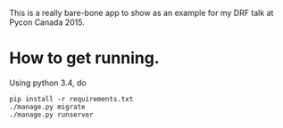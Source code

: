 This is a really bare-bone app to show as an example for my DRF talk at Pycon Canada 2015.

How to get running.
===================

Using python 3.4, do

    pip install -r requirements.txt
    ./manage.py migrate
    ./manage.py runserver
